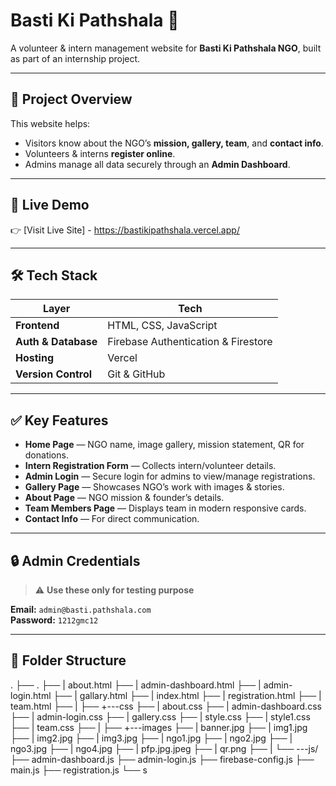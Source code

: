 # Basti Ki Pathshala 🌟

A volunteer & intern management website for **Basti Ki Pathshala NGO**, built as part of an internship project.

---

## 📌 **Project Overview**

This website helps:
- Visitors know about the NGO’s **mission, gallery, team**, and **contact info**.
- Volunteers & interns **register online**.
- Admins manage all data securely through an **Admin Dashboard**.

---

## 🚀 **Live Demo**

👉 [Visit Live Site] - https://bastikipathshala.vercel.app/


---

## 🛠️ **Tech Stack**

| Layer | Tech |
|-------|------|
| **Frontend** | HTML, CSS, JavaScript |
| **Auth & Database** | Firebase Authentication & Firestore |
| **Hosting** | Vercel |
| **Version Control** | Git & GitHub |

---

## ✅ **Key Features**

- **Home Page** — NGO name, image gallery, mission statement, QR for donations.
- **Intern Registration Form** — Collects intern/volunteer details.
- **Admin Login** — Secure login for admins to view/manage registrations.
- **Gallery Page** — Showcases NGO’s work with images & stories.
- **About Page** — NGO mission & founder’s details.
- **Team Members Page** — Displays team in modern responsive cards.
- **Contact Info** — For direct communication.

---

## 🔒 **Admin Credentials**

> ⚠️ **Use these only for testing purpose**  

**Email:** `admin@basti.pathshala.com`  
**Password:** `1212gmc12`

---

## 📂 **Folder Structure**

.
├── .
├── |   about.html
├── |   admin-dashboard.html
├── |   admin-login.html
├── |   gallary.html
├── |   index.html
├── |   registration.html
├── |   team.html
├── |
├── +---css
├── |       about.css
├── |       admin-dashboard.css
├── |       admin-login.css
├── |       gallery.css
├── |       style.css
├── |       style1.css
├── |       team.css
├── |
├── +---images
├── |       banner.jpg
├── |       img1.jpg
├── |       img2.jpg
├── |       img3.jpg
├── |       ngo1.jpg
├── |       ngo2.jpg
├── |       ngo3.jpg
├── |       ngo4.jpg
├── |       pfp.jpg.jpeg
├── |       qr.png
├── |
└── \---js/
    ├── admin-dashboard.js
    ├── admin-login.js
    ├── firebase-config.js
    ├── main.js
    ├── registration.js
    └── s
